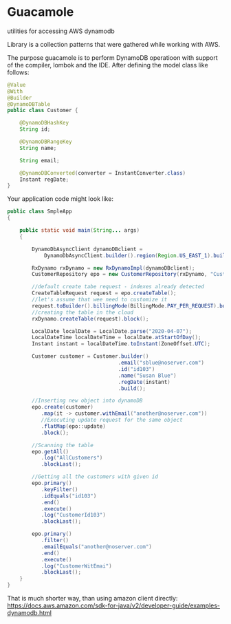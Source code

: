 # Guacamole

utilities for accessing AWS dynamodb

Library is a collection patterns that were gathered while working with AWS.

The purpose guacamole is to perform  DynamoDB operatioon with support of the compiler, lombok and the IDE.
After defining the model class like follows:

```java
@Value
@With
@Builder
@DynamoDBTable
public class Customer {

    @DynamoDBHashKey
    String id;

    @DynamoDBRangeKey
    String name;

    String email;

    @DynamoDBConverted(converter = InstantConverter.class)
    Instant regDate;
}
```

Your application code might look like:
```java
public class SmpleApp
{

    public static void main(String... args)
    {

        DynamoDbAsyncClient dynamoDBclient =
            DynamoDbAsyncClient.builder().region(Region.US_EAST_1).build();

        RxDynamo rxDynamo = new RxDynamoImpl(dynamoDBclient);
        CustomerRepository epo = new CustomerRepository(rxDynamo, "Customer");

        //default create tabe request - indexes already detected
        CreateTableRequest request = epo.createTable();
        //let's assume that wee need to customize it
        request.toBuilder().billingMode(BillingMode.PAY_PER_REQUEST).build();
        //creating the table in the cloud
        rxDynamo.createTable(request).block();

        LocalDate localDate = LocalDate.parse("2020-04-07");
        LocalDateTime localDateTime = localDate.atStartOfDay();
        Instant instant = localDateTime.toInstant(ZoneOffset.UTC);

        Customer customer = Customer.builder()
                                    .email("sblue@noserver.com")
                                    .id("id103")
                                    .name("Susan Blue")
                                    .regDate(instant)
                                    .build();

        //Inserting new object into dynamoDB
        epo.create(customer)
           .map(it -> customer.withEmail("another@noserver.com"))
           //Executing update request for the same object
           .flatMap(epo::update)
           .block();

        //Scanning the table
        epo.getAll()
           .log("AllCustomers")
           .blockLast();

        //Getting all the customers with given id
        epo.primary()
           .keyFilter()
           .idEquals("id103")
           .end()
           .execute()
           .log("CustomerId103")
           .blockLast();

        epo.primary()
           .filter()
           .emailEquals("another@noserver.com")
           .end()
           .execute()
           .log("CustomerWitEmai")
           .blockLast();
    }
}
```

That is much shorter way, than using amazon client directly: https://docs.aws.amazon.com/sdk-for-java/v2/developer-guide/examples-dynamodb.html

